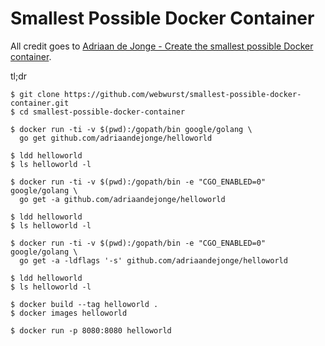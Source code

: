 Smallest Possible Docker Container
==================================

All credit goes to [Adriaan de Jonge - Create the smallest possible Docker container](http://blog.xebia.com/2014/07/04/create-the-smallest-possible-docker-container/).

tl;dr

    $ git clone https://github.com/webwurst/smallest-possible-docker-container.git
    $ cd smallest-possible-docker-container

    $ docker run -ti -v $(pwd):/gopath/bin google/golang \
      go get github.com/adriaandejonge/helloworld

    $ ldd helloworld
    $ ls helloworld -l

    $ docker run -ti -v $(pwd):/gopath/bin -e "CGO_ENABLED=0" google/golang \
      go get -a github.com/adriaandejonge/helloworld

    $ ldd helloworld
    $ ls helloworld -l

    $ docker run -ti -v $(pwd):/gopath/bin -e "CGO_ENABLED=0" google/golang \
      go get -a -ldflags '-s' github.com/adriaandejonge/helloworld

    $ ldd helloworld
    $ ls helloworld -l

    $ docker build --tag helloworld .
    $ docker images helloworld

    $ docker run -p 8080:8080 helloworld
